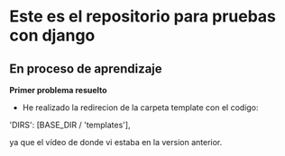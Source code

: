 # Este es el repositorio para pruebas con django

## En proceso de aprendizaje
**Primer problema resuelto**

- He realizado la redirecion de la carpeta template con el codigo:

'DIRS': [BASE_DIR / 'templates'],

ya que el vídeo de donde vi estaba en la version anterior.